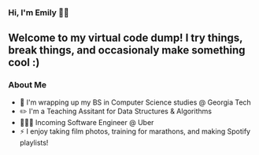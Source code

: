 ### Hi, I'm Emily 👋🏼
Welcome to my virtual code dump! I try things, break things, and occasionaly make something cool :)
---

### About Me
- 🐝 I'm wrapping up my BS in Computer Science studies @ Georgia Tech
- ✏️ I'm a Teaching Assitant for Data Structures & Algorithms
- 👩🏻‍💻 Incoming Software Engineer @ Uber 
- ⚡️ I enjoy taking film photos, training for marathons, and making Spotify playlists!

<!--
**emilyjwu/emilyjwu** is a ✨ _special_ ✨ repository because its `README.md` (this file) appears on your GitHub profile.

Here are some ideas to get you started:

- 🔭 I’m currently working on ...
- 🌱 I’m currently learning ...
- 👯 I’m looking to collaborate on ...
- 🤔 I’m looking for help with ...
- 💬 Ask me about ...
- 📫 How to reach me: ...
- 😄 Pronouns: ...
- ⚡ Fun fact: ...
-->

